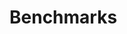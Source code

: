 Benchmarks
========

<script src="js/jquery-1.8.3.min.js" />
<script src="js/excanvas.js" />
<script src="js/js-class.js" />
<script src="js/bluff.js" />
<script src="js/benchmarks.js" />

In memory
-------------

Graphs bellow compare off-heap in-memory `BTreeMap` from MapDB and `ConcurrentSkipListMap` from JDK. 
MapDB speed is comparable to Java collections, despite using serialization and its own 
memory management. 

Test was performed on HP Proliant 585 G2 with 24 cores and 32GB memory. 
Y-Axis is thousands operations per second, higher is better. 
Data set size is 100 millions. Key size is 8 bytes, value size is 16 bytes (`Map<Long,UUID>`).


Read-only lookups. MapDB is comparable to Java collections:

<span id="memoryRead" />

Random updates. MapDB scales upto 6 cores, than concurrency overhead increases and limits its performance:


<span id="memoryUpdate" />


Combined random updates (33%) and lookups (66%):

<span id="memoryCombined" />


Raw benchmark results are available [here](benchmarks-raw.html). 
Benchmark source code is [here](https://github.com/jankotek/mapdb-benchmarks) 
and [here](https://github.com/jankotek/mapdb-benchmarks/blob/master/src/org/mapdb/benchmarks/InMemoryUUIDTest.java)

There is no trick here. MapDB is greatly optimized. With large keys/vals the deserialization overhead would 
increase and MapDB would become slower compared to heap collections (we are working on partial deserialization to fix it).

On other side larger data set would increase GV overhead and make on-heap Java collections slower. 
In this test JVM had enough memory and GC was bellow 1%. 

In general MapDB is about 30% compared to on-heap. But it fits more data per GB and does not degrade its performance 
over large data sets. 


On Disk
-------------


Will be added soon...